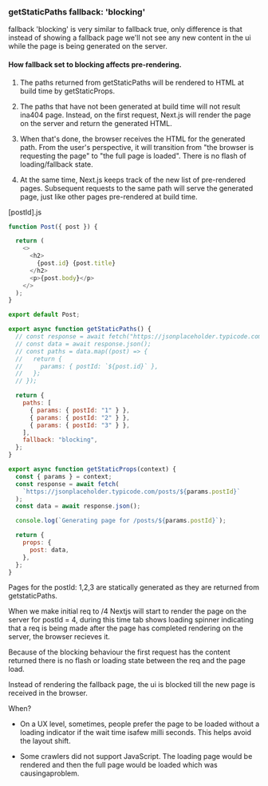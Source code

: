 ### getStaticPaths fallback: 'blocking'

fallback 'blocking' is very similar to fallback true, only difference is that instead of showing a fallback page we'll not see any new content in the ui while the 
page is being generated on the server.

#### How fallback set to blocking affects pre-rendering.

1. The paths returned from getStaticPaths will be rendered to HTML at build time by getStaticProps.

2. The paths that have not been generated at build time will not result ina404 page. Instead, on the first request, Next.js will render the page on the server and return the generated HTML.

3. When that's done, the browser receives the HTML for the generated path. From the user's perspective, it will transition from "the browser is requesting the page" to "the full page is loaded". There is no flash of loading/fallback state.

4. At the same time, Next.js keeps track of the new list of pre-rendered pages. Subsequent requests to the same path will serve the generated page, just like other pages pre-rendered at
build time.

[postId].js
```javascript.js
function Post({ post }) {

  return (
    <>
      <h2>
        {post.id} {post.title}
      </h2>
      <p>{post.body}</p>
    </>
  );
}

export default Post;

export async function getStaticPaths() {
  // const response = await fetch("https://jsonplaceholder.typicode.com/posts");
  // const data = await response.json();
  // const paths = data.map((post) => {
  //   return {
  //     params: { postId: `${post.id}` },
  //   };
  // });

  return {
    paths: [
      { params: { postId: "1" } },
      { params: { postId: "2" } },
      { params: { postId: "3" } },
    ],
    fallback: "blocking",
  };
}

export async function getStaticProps(context) {
  const { params } = context;
  const response = await fetch(
    `https://jsonplaceholder.typicode.com/posts/${params.postId}`
  );
  const data = await response.json();

  console.log(`Generating page for /posts/${params.postId}`);

  return {
    props: {
      post: data,
    },
  };
}
```

Pages for the postId: 1,2,3 are statically generated as they are returned from getstaticPaths.

When we make initial req to /4 Nextjs will start to render the page on the server for postId = 4, during this time tab shows loading spinner indicating that a req is being made after the page has completed rendering on the server, the browser recieves it.

Because of the blocking behaviour the first request has the content returned there is no flash or loading state between the req and the page load.

Instead of rendering the fallback page, the ui is blocked till the new page is received in the browser.

When?

* On a UX level, sometimes, people prefer the page to be loaded without a loading indicator if the wait time isafew milli seconds. This helps avoid the layout shift.

* Some crawlers did not support JavaScript. The loading page would be rendered and then the full page would be loaded which was causingaproblem.
